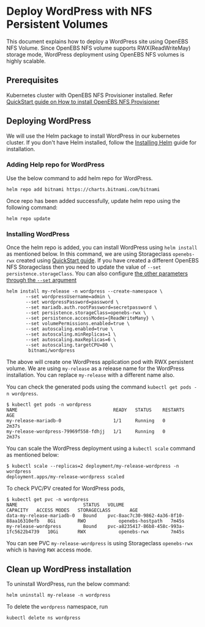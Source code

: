 # Deploy WordPress with NFS Persistent Volumes
This document explains how to deploy a WordPress site using OpenEBS NFS Volume. Since OpenEBS NFS volume supports RWX(ReadWriteMay) storage mode, WordPress deployment using OpenEBS NFS volumes is highly scalable.

## Prerequisites
Kubernetes cluster with OpenEBS NFS Provisioner installed. Refer [QuickStart guide on How to install OpenEBS NFS Provisioner](https://github.com/openebs/dynamic-nfs-provisioner/blob/develop/docs/intro.md#quickstart)

## Deploying WordPress
We will use the Helm package to install WordPress in our kubernetes cluster. If you don't have Helm installed, follow the [Installing Helm](https://helm.sh/docs/intro/install/) guide for installation.

### Adding Help repo for WordPress
Use the below command to add helm repo for WordPress.

```
helm repo add bitnami https://charts.bitnami.com/bitnami
```

Once repo has been added successfully, update helm repo using the following command:

```
helm repo update
```

### Installing WordPress
Once the helm repo is added, you can install WordPress using `helm install` as mentioned below. In this command, we are using Storageclass `openebs-rwx` created using [QuickStart guide](https://github.com/openebs/dynamic-nfs-provisioner/blob/develop/docs/intro.md#quickstart). If you have created a different OpenEBS NFS Storageclass then you need to update the value of `--set persistence.storageClass`.
You can also configure [the other parameters through the `--set` argument](https://github.com/bitnami/charts/tree/master/bitnami/wordpress#parameters)

```
helm install my-release -n wordpress --create-namespace \
       --set wordpressUsername=admin \
       --set wordpressPassword=password \
       --set mariadb.auth.rootPassword=secretpassword \
       --set persistence.storageClass=openebs-rwx \
       --set persistence.accessModes={ReadWriteMany} \
       --set volumePermissions.enabled=true \
       --set autoscaling.enabled=true \
       --set autoscaling.minReplicas=1 \
       --set autoscaling.maxReplicas=6 \
       --set autoscaling.targetCPU=80 \
        bitnami/wordpress
```

The above will create one WordPress application pod with RWX persistent volume. We are using `my-release` as a release name for the WordPress installation. You can replace `my-release` with a different name also.

You can check the generated pods using the command `kubectl get pods -n wordpress`.
```
$ kubectl get pods -n wordpress
NAME                                   READY   STATUS    RESTARTS   AGE
my-release-mariadb-0                   1/1     Running   0          2m37s
my-release-wordpress-79969f558-fdhjj   1/1     Running   0          2m37s
```

You can scale the WordPress deployment using a `kubectl scale` command as mentioned below:
```
$ kubectl scale --replicas=2 deployment/my-release-wordpress -n wordpress
deployment.apps/my-release-wordpress scaled
```

To check PVC/PV created for WordPress pods,
```
$ kubectl get pvc -n wordpress
NAME                        STATUS   VOLUME                                     CAPACITY   ACCESS MODES   STORAGECLASS       AGE
data-my-release-mariadb-0   Bound    pvc-8aac7c30-9862-4a36-8f10-88aa16310efb   8Gi        RWO            openebs-hostpath   7m45s
my-release-wordpress        Bound    pvc-a8235417-86b8-458c-993a-1fc5622b4739   10Gi       RWX            openebs-rwx        7m45s
```

You can see PVC `my-release-wordpress` is using Storageclass `openebs-rwx` which is having `RWX` access mode.

## Clean up WordPress installation
To uninstall WordPress, run the below command:

```
helm uninstall my-release -n wordpress
```


To delete the `wordpress` namespace, run
```
kubectl delete ns wordpress
```
